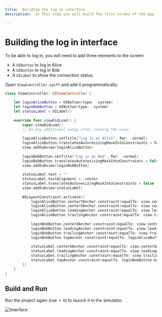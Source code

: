 ```yaml
---
title:  Building the log in interface
description:  In this step you will build the first screen of the app.

---
```


Building the log in interface
=============================

To be able to log in, you will need to add three elements to the screen:

* A `UIButton` to log in Alice
* A `UIButton` to log in Bob
* A `UILabel` to show the connection status.

Open `ViewController.swift` and add it programmatically:

```swift
class ViewController: UIViewController {

    let loginAliceButton = UIButton(type: .system)
    let loginBobButton = UIButton(type: .system)
    let statusLabel = UILabel()
    
    override func viewDidLoad() {
        super.viewDidLoad()
        // Do any additional setup after loading the view.
        
        loginAliceButton.setTitle("Log in as Alice", for: .normal)
        loginAliceButton.translatesAutoresizingMaskIntoConstraints = false
        view.addSubview(loginAliceButton)
        
        loginBobButton.setTitle("Log in as Bob", for: .normal)
        loginBobButton.translatesAutoresizingMaskIntoConstraints = false
        view.addSubview(loginBobButton)
        
        statusLabel.text = ""
        statusLabel.textAlignment = .center
        statusLabel.translatesAutoresizingMaskIntoConstraints = false
        view.addSubview(statusLabel)
        
        NSLayoutConstraint.activate([
            loginAliceButton.centerYAnchor.constraint(equalTo: view.centerYAnchor),
            loginAliceButton.centerXAnchor.constraint(equalTo: view.centerXAnchor),
            loginAliceButton.leadingAnchor.constraint(equalTo: view.leadingAnchor, constant: 20),
            loginAliceButton.trailingAnchor.constraint(equalTo: view.trailingAnchor, constant: -20),
            
            loginBobButton.centerXAnchor.constraint(equalTo: view.centerXAnchor),
            loginBobButton.leadingAnchor.constraint(equalTo: view.leadingAnchor, constant: 20),
            loginBobButton.trailingAnchor.constraint(equalTo: view.trailingAnchor, constant: -20),
            loginBobButton.topAnchor.constraint(equalTo: loginAliceButton.bottomAnchor, constant: 20),
            
            statusLabel.centerXAnchor.constraint(equalTo: view.centerXAnchor),
            statusLabel.leadingAnchor.constraint(equalTo: view.leadingAnchor, constant: 20),
            statusLabel.trailingAnchor.constraint(equalTo: view.trailingAnchor, constant: -20),
            statusLabel.topAnchor.constraint(equalTo: loginBobButton.bottomAnchor, constant: 20)
        ])
    }
}
```

Build and Run
-------------

Run the project again (`Cmd + R`) to launch it in the simulator.

![Interface](/images/client-sdk/ios-messaging/login.png)

